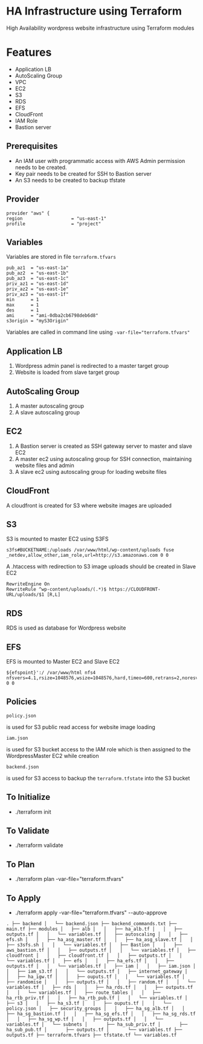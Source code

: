 # HA Infrastructure using Terraform

High Availability wordpress website infrastructure using Terraform modules

# Features

 - Application LB
 - AutoScaling Group
 - VPC
 - EC2
 - S3
 - RDS
 - EFS
 - CloudFront
 - IAM Role
 - Bastion server

## Prerequisites

 - An IAM user with programmatic access with AWS Admin permission needs to be created.
 - Key pair needs to be created for SSH to Bastion server
 - An S3 needs to be created to backup tfstate


## Provider

    provider "aws" {
    region                  = "us-east-1"
    profile                 = "project"

## Variables

Variables are stored in file `terraform.tfvars`

    pub_az1  = "us-east-1a"
    pub_az2  = "us-east-1b"
    pub_az3  = "us-east-1c"
    priv_az1 = "us-east-1d"
    priv_az2 = "us-east-1e"
    priv_az3 = "us-east-1f"
    min      = 1
    max      = 1
    des      = 1
    ami      = "ami-0dba2cb6798deb6d8"
    s3origin = "myS3Origin"

Variables are called in command line using `-var-file="terraform.tfvars"`


## Application LB

 1. Wordpress admin panel is redirected to a master target group
 2. Website is loaded from slave target group

##  AutoScaling Group

 1. A master autoscaling group
 2. A slave autoscaling group

## EC2

 1. A Bastion server is created as SSH gateway server to master and slave EC2
 2. A master ec2 using autoscaling group for SSH connection, maintaining website files and admin
 3. A slave ec2 using autoscaling group for loading website files

## CloudFront

A cloudfront is created for S3 where website images are uploaded

## S3

S3 is mounted to master EC2 using S3FS

    s3fs#BUCKETNAME:/uploads /var/www/html/wp-content/uploads fuse _netdev,allow_other,iam_role,url=http://s3.amazonaws.com 0 0

A .htaccess with redirection to S3 image uploads should be created in Slave EC2

    RewriteEngine On
    RewriteRule ^wp-content/uploads/(.*)$ https://CLOUDFRONT-URL/uploads/$1 [R,L]
  
## RDS

RDS is used as database for Wordpress website

## EFS

EFS is mounted to Master EC2 and Slave EC2

    ${efspoint}':/ /var/www/html nfs4 nfsvers=4.1,rsize=1048576,wsize=1048576,hard,timeo=600,retrans=2,noresvport 0 0
    

## Policies

    policy.json 
is used for S3 public read access for website image loading

    iam.json
is used for S3 bucket access to the IAM role which is then assigned to the WordpressMaster EC2 while creation

    backend.json
   is used for S3 access to backup the `terraform.tfstate` into the S3 bucket

## To Initialize

 - ./terraform init

## To Validate

 - ./terraform validate

## To Plan

 - ./terraform plan -var-file="terraform.tfvars"

## To Apply

 - ./terraform apply -var-file="terraform.tfvars" --auto-approve

`
    .
    ├── backend
    │   └── backend.json
    ├── backend_commands.txt
    ├── main.tf
    ├── modules
    │   ├── alb
    │   │   ├── ha_alb.tf
    │   │   ├── outputs.tf
    │   │   └── variables.tf
    │   ├── autoscaling
    │   │   ├── efs.sh
    │   │   ├── ha_asg_master.tf
    │   │   ├── ha_asg_slave.tf
    │   │   ├── s3sfs.sh
    │   │   └── variables.tf
    │   ├── Bastion
    │   │   ├── aws_bastion.tf
    │   │   ├── outputs.tf
    │   │   └── variables.tf
    │   ├── cloudfront
    │   │   ├── cloudfront.tf
    │   │   ├── outputs.tf
    │   │   └── variables.tf
    │   ├── efs
    │   │   ├── ha_efs.tf
    │   │   ├── outputs.tf
    │   │   └── variables.tf
    │   ├── iam
    │   │   ├── iam.json
    │   │   ├── iam_s3.tf
    │   │   └── outputs.tf
    │   ├── internet_gateway
    │   │   ├── ha_igw.tf
    │   │   ├── ouputs.tf
    │   │   └── variables.tf
    │   ├── randomise
    │   │   ├── outputs.tf
    │   │   ├── random.tf
    │   │   └── variables.tf
    │   ├── rds
    │   │   ├── ha_rds.tf
    │   │   ├── outputs.tf
    │   │   └── variables.tf
    │   ├── route_tables
    │   │   ├── ha_rtb_priv.tf
    │   │   ├── ha_rtb_pub.tf
    │   │   └── variables.tf
    │   ├── s3
    │   │   ├── ha_s3.tf
    │   │   ├── ouputs.tf
    │   │   └── policy.json
    │   ├── security_groups
    │   │   ├── ha_sg_alb.tf
    │   │   ├── ha_sg_bastion.tf
    │   │   ├── ha_sg_efs.tf
    │   │   ├── ha_sg_rds.tf
    │   │   ├── ha_sg_wp.tf
    │   │   ├── outputs.tf
    │   │   └── variables.tf
    │   └── subnets
    │       ├── ha_sub_priv.tf
    │       ├── ha_sub_pub.tf
    │       ├── outputs.tf
    │       └── variables.tf
    ├── outputs.tf
    ├── terraform.tfvars
    ├── tfstate.tf
    └── variables.tf
    `
